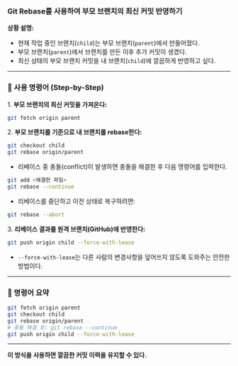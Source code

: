 ### Git Rebase를 사용하여 부모 브랜치의 최신 커밋 반영하기

**상황 설명:**

- 현재 작업 중인 브랜치(`child`)는 부모 브랜치(`parent`)에서 만들어졌다.
- 부모 브랜치(`parent`)에서 브랜치를 만든 이후 추가 커밋이 생겼다.
- 최신 상태의 부모 브랜치 커밋을 내 브랜치(`child`)에 깔끔하게 반영하고 싶다.

---

### 🔧 사용 명령어 (Step-by-Step)

1\. **부모 브랜치의 최신 커밋을 가져온다:**
```bash
git fetch origin parent
```

2\. **부모 브랜치를 기준으로 내 브랜치를 rebase한다:**
```bash
git checkout child
git rebase origin/parent
```

- 리베이스 중 충돌(conflict)이 발생하면 충돌을 해결한 후 다음 명령어를 입력한다.

```bash
git add <해결한 파일>
git rebase --continue
```

- 리베이스를 중단하고 이전 상태로 복구하려면:

```bash
git rebase --abort
```

3\. **리베이스 결과를 원격 브랜치(GitHub)에 반영한다:**

```bash
git push origin child --force-with-lease
```

- `--force-with-lease`는 다른 사람의 변경사항을 덮어쓰지 않도록 도와주는 안전한 방법이다.

---

### 📌 명령어 요약

```bash
git fetch origin parent
git checkout child
git rebase origin/parent
# 충돌 해결 후: git rebase --continue
git push origin child --force-with-lease
```

---

**이 방식을 사용하면 깔끔한 커밋 이력을 유지할 수 있다.**

